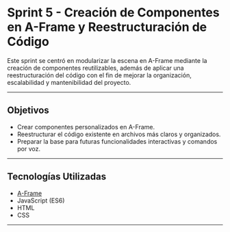 # Sprint 5 - Creación de Componentes en A-Frame y Reestructuración de Código

Este sprint se centró en modularizar la escena en A-Frame mediante la creación de componentes reutilizables, además de aplicar una reestructuración del código con el fin de mejorar la organización, escalabilidad y mantenibilidad del proyecto.

---

## Objetivos

- Crear componentes personalizados en A-Frame.
- Reestructurar el código existente en archivos más claros y organizados.
- Preparar la base para futuras funcionalidades interactivas y comandos por voz.

---

## Tecnologías Utilizadas

- [A-Frame](https://aframe.io/)
- JavaScript (ES6)
- HTML
- CSS

---
